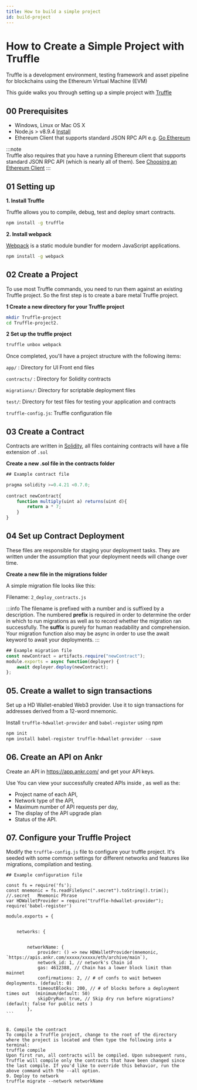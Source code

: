 ```yaml
---
title: How to build a simple project
id: build-project
---
```


# How to Create a Simple Project with Truffle

Truffle is a development environment, testing framework and asset pipeline for blockchains using the Ethereum Virtual Machine (EVM)

This guide walks you through setting up a simple project with [Truffle](https://www.trufflesuite.com/docs/truffle/overview)

## 00 Prerequisites

* Windows, Linux or Mac OS X
* Node.js > v8.9.4 [Install](https://nodejs.org/en/)
* Ethereum Client that supports standard JSON RPC API e.g. [Go Ethereum](https://geth.ethereum.org/) 
  
:::note  
  Truffle also requires that you have a running Ethereum client that supports standard JSON RPC API (which is nearly all of them). See [Choosing an Ethereum Client](http://trufflesuite.com/docs/truffle/reference/choosing-an-ethereum-client)
:::

## 01 Setting up 
**1. Install Truffle**

Truffle allows you to compile, debug, test and deploy smart contracts. 

```bash
npm install -g truffle
```

**2. Install webpack**

​[Webpack](https://webpack.js.org/) is a static module bundler for modern JavaScript applications.

```bash
npm install -g webpack
```

## 02 Create a Project

To use most Truffle commands, you need to run them against an existing Truffle project. So the first step is to create a bare metal Truffle project.

**1 Create a new directory for your Truffle project**

```bash
mkdir Truffle-project
cd Truffle-project2. 
```

**2 Set up the truffle project**

```bash
truffle unbox webpack
```
Once completed, you'll have a project structure with the following items:

```app/``` : Directory for UI Front end files

```contracts/``` : Directory for Solidity contracts

```migrations/```: Directory for scriptable deployment files

```test/```: Directory for test files for testing your application and contracts

```truffle-config.js```: Truffle configuration file

## 03 Create a Contract
Contracts are written in [Solidity](https://solidity.readthedocs.io/en/develop/), all files containing contracts will have a file extension of ```.sol```

**Create a new .sol file in the contracts folder**

```js
## Example contract file

pragma solidity >=0.4.21 <0.7.0;
​
contract newContract{
    function multiply(uint a) returns(uint d){
        return a * 7;
    }
}
```
## 04 Set up Contract Deployment

These files are responsible for staging your deployment tasks. They are written under the assumption that your deployment needs will change over time.

**Create a new file in the migrations folder**

A simple migration file looks like this:

Filename: ```2_deploy_contracts.js```

:::info
The filename is prefixed with a number and is suffixed by a description. 
The numbered **prefix** is required in order to determine the order in which to run migrations as well as to record whether the migration ran successfully. 
The **suffix** is purely for human readability and comprehension. Your migration function also may be async  in order to use the await keyword to await your deployments.
:::

```js
## Example migration file
const newContract = artifacts.require("newContract");
module.exports = async function(deployer) {
    await deployer.deploy(newContract);
};
```

## 05. Create a wallet to sign transactions

Set up a HD Wallet-enabled Web3 provider. Use it to sign transactions for addresses derived from a 12-word mnemonic.

Install ```truffle-hdwallet-provider``` and ```babel-register``` using npm

```js
npm init
npm install babel-register truffle-hdwallet-provider --save
```

## 06. Create an API on Ankr

Create an API in https://app.ankr.com/ and get your API keys. 

Use 
You can view your successfully created APIs inside , as well as the:
 
* Project name of each API, 
* Network type of the API,
* Maximum number of API requests per day, 
* The display of the API upgrade plan 
* Status of the API.

## 07. Configure your Truffle Project

Modify the ```truffle-config.js``` file to configure your truffle project. It's seeded with some common settings for different networks and features like migrations, compilation and testing.

```
## Example configuration file
​
const fs = require('fs');
const mnemonic = fs.readFileSync(".secret").toString().trim(); //.secret   Mnemonic Phrase
var HDWalletProvider = require("truffle-hdwallet-provider");
require('babel-register')
​
module.exports = {
   
​
    networks: {
    
​
        networkName: {
            provider: () => new HDWalletProvider(mnemonic, `https://apis.ankr.com/xxxxx/xxxxx/eth/archive/main`),
            network_id: 1, // network's Chain id
            gas: 4612388, // Chain has a lower block limit than mainnet
            confirmations: 2, // # of confs to wait between deployments. (default: 0)
            timeoutBlocks: 200, // # of blocks before a deployment times out  (minimum/default: 50)
            skipDryRun: true, // Skip dry run before migrations? (default: false for public nets )
        },
​```

​
8. Compile the contract
To compile a Truffle project, change to the root of the directory where the project is located and then type the following into a terminal:
truffle compile
Upon first run, all contracts will be compiled. Upon subsequent runs, Truffle will compile only the contracts that have been changed since the last compile. If you'd like to override this behavior, run the above command with the --all option.
9. Deploy to network
truffle migrate --network networkName
​